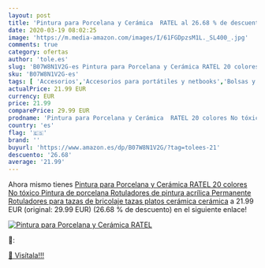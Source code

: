 ```yaml
---
layout: post
title: 'Pintura para Porcelana y Cerámica  RATEL al 26.68 % de descuento'
date: 2020-03-19 08:02:25
image: 'https://m.media-amazon.com/images/I/61FGDpzsM1L._SL400_.jpg'
comments: true
category: ofertas
author: 'tole.es'
slug: 'B07W8N1V2G-es Pintura para Porcelana y Cerámica RATEL 20 colores No...'
sku: 'B07W8N1V2G-es'
tags: [ 'Accesorios','Accesorios para portátiles y netbooks','Bolsas y fundas para portátiles y netbooks','Informática','Juegos y Accesorios para PC','Mochilas para portátiles y netbooks','Videojuegos','rotuladores', ]
actualPrice: 21.99 EUR
currency: EUR
price: 21.99
comparePrice: 29.99 EUR
prodname: 'Pintura para Porcelana y Cerámica  RATEL 20 colores No tóxico Pintura de porcelana Rotuladores de pintura acrílica  Permanente Rotuladores para tazas de bricolaje  tazas  platos  cerámica  cerámica'
country: 'es'
flag: '🇪🇸'
brand: ''
buyurl: 'https://www.amazon.es/dp/B07W8N1V2G/?tag=tolees-21'
descuento: '26.68'
average: '21.99'
---
```


Ahora mismo tienes [Pintura para Porcelana y Cerámica  RATEL 20 colores No tóxico Pintura de porcelana Rotuladores de pintura acrílica  Permanente Rotuladores para tazas de bricolaje  tazas  platos  cerámica  cerámica](https://www.amazon.es/dp/B07W8N1V2G/?tag=tolees-21) a 21.99 EUR (original: 29.99 EUR) (26.68 %  de descuento) en el siguiente enlace!

[![Pintura para Porcelana y Cerámica  RATEL](https://m.media-amazon.com/images/I/61FGDpzsM1L._SL400_.jpg)](https://www.amazon.es/dp/B07W8N1V2G/?tag=tolees-21)

🔎:


[🛒 Visítala!!!](https://www.amazon.es/dp/B07W8N1V2G/?tag=tolees-21)
